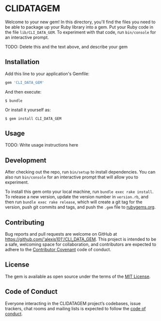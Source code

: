 # CLIDATAGEM

Welcome to your new gem! In this directory, you'll find the files you need to be able to package up your Ruby library into a gem. Put your Ruby code in the file `lib/CLI_DATA_GEM`. To experiment with that code, run `bin/console` for an interactive prompt.

TODO: Delete this and the text above, and describe your gem

## Installation

Add this line to your application's Gemfile:

```ruby
gem 'CLI_DATA_GEM'
```

And then execute:

    $ bundle

Or install it yourself as:

    $ gem install CLI_DATA_GEM

## Usage

TODO: Write usage instructions here

## Development

After checking out the repo, run `bin/setup` to install dependencies. You can also run `bin/console` for an interactive prompt that will allow you to experiment.

To install this gem onto your local machine, run `bundle exec rake install`. To release a new version, update the version number in `version.rb`, and then run `bundle exec rake release`, which will create a git tag for the version, push git commits and tags, and push the `.gem` file to [rubygems.org](https://rubygems.org).

## Contributing

Bug reports and pull requests are welcome on GitHub at https://github.com/'alexis101'/CLI_DATA_GEM. This project is intended to be a safe, welcoming space for collaboration, and contributors are expected to adhere to the [Contributor Covenant](http://contributor-covenant.org) code of conduct.

## License

The gem is available as open source under the terms of the [MIT License](https://opensource.org/licenses/MIT).

## Code of Conduct

Everyone interacting in the CLIDATAGEM project’s codebases, issue trackers, chat rooms and mailing lists is expected to follow the [code of conduct](https://github.com/'alexis101'/CLI_DATA_GEM/blob/master/CODE_OF_CONDUCT.md).
